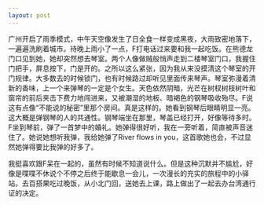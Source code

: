 ```yaml
---
layout: post
---
```

广州开启了雨季模式，中午天空像发生了日全食一样变成黑夜，大雨致密地落下，一遍遍洗刷着城市。待晚上雨小了一点，F打电话过来要和我一起吃饭。在熊德龙门口见到她，她却突然想去琴室。两个人像做贼般悄声走到二楼琴室门口，我握住门把手，屏息按下，门是开的。之所以这么紧张，因为我从来没摸清这个琴室的开门规律。大多数去的时候锁门，也有时候路过却听见里面传来琴声。琴室弥漫着清新的香味，上一个来弹琴的一定是个女生。天色依然阴暗，光芒在树杈树枝树叶和窗帘的前后夹击下费力地闯进来，又被潮湿的地板、暗褐色的钢琴吸收殆尽。F说这有点像“不能说的秘密”里那个房间。真是这样的。她看到钢琴后眼睛明显一亮。这大概是弹钢琴的人的共通性。钢琴端坐在那里，琴盖已经打开，好像等待多时。F坐到琴前，弹了一首梦中的婚礼。她弹得很好听，我在一旁听着，简直被声音迷住了。她说她想听我弹，我给她弹了River flows in you，这首歌她也会，不过显然她弹得要比我弹的好多了。

我挺喜欢跟F呆在一起的，虽然有时候不知道说什么。但是这种沉默并不尴尬，好像是喋喋不休说个不停之后终于能歇息一会儿，一次漫长的充实的旅程中的小驿站。去百搭果吃过晚饭，从小北门回，送她去上课，路上做出了一起去办台湾通行证的决定。
